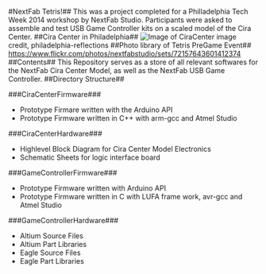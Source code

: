 #NextFab Tetris!##
This was a project completed for a Philladelphia Tech Week 2014 workshop by NextFab Studio.
Participants were asked to assemble and test USB Game Controller kits on a scaled model of the Cira Center.
##Cira Center in Philadelphia##
![Image of CiraCenter](http://www.philadelphia-reflections.com/images/lightcira.jpg)
image credit, philadelphia-reflections
##Photo library of Tetris PreGame Event##
https://www.flickr.com/photos/nextfabstudio/sets/72157643601412374
##Contents##
This Repository serves as a store of all relevant softwares for the NextFab Cira Center Model, as well as the NextFab USB Game Controller.
##Directory Structure##

###CiraCenterFirmware###
  - Prototype Firmare written with the Arduino API
  - Prototype Firmware written in C++ with arm-gcc and Atmel Studio
  
###CiraCenterHardware###
  - Highlevel Block Diagram for Cira Center Model Electronics
  - Schematic Sheets for logic interface board
  
###GameControllerFirmware###
  - Prototype Firmware written with Arduino API
  - Prototype Firmware written in C with LUFA frame work, avr-gcc and Atmel Studio
  
###GameControllerHardware###
  - Altium Source Files
  - Altium Part Libraries
  - Eagle Source Files
  - Eagle Part Libraries
